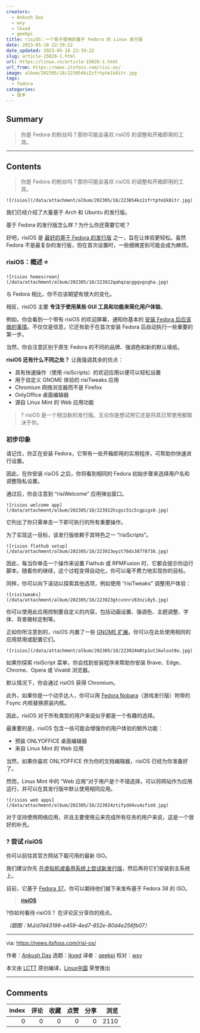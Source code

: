 ```yaml
---
creators:
  - Ankush Das
  - wxy
  - lkxed
  - geekpi
title: risiOS：一个易于使用的基于 Fedora 的 Linux 发行版
date: 2023-05-18 22:39:22
date_updated: 2023-05-18 22:39:22
slug: article-15826-1.html
url: https://linux.cn/article-15826-1.html
url_from: https://news.itsfoss.com/risi-os/
image: album/202305/18/223854kz2zfrtptm1k8itr.jpg
tags:
  - fedora
categories:
  - 技术
---
```


## Summary

> 你是 Fedora 的粉丝吗？那你可能会喜欢 risiOS 的调整和开箱即用的工具。

***

<!-- more -->

## Contents

> 
> 你是 Fedora 的粉丝吗？那你可能会喜欢 risiOS 的调整和开箱即用的工具。
> 
> 
> 

`![risios](/data/attachment/album/202305/18/223854kz2zfrtptm1k8itr.jpg)`

我们已经介绍了大量基于 Arch 和 Ubuntu 的发行版。

基于 Fedora 的发行版怎么样？为什么你还需要它呢？

好吧，risiOS 是 [最好的基于 Fedora 的发行版](https://itsfoss.com/best-fedora-linux-distributions/?ref=news.itsfoss.com) 之一，旨在让体验更轻松。虽然 Fedora 不是最复杂的发行版，但在首次设置时，一些细微差别可能会成为麻烦。

### risiOS：概述 ⭐

`![risios homescreen](/data/attachment/album/202305/18/223922qahqzqcggqvgsgha.jpg)`

与 Fedora 相比，你不应该期望有很大的变化。

相反，risiOS 主要 **专注于使用某些 GUI 工具和功能来简化用户体验**。

例如，你会看到一个带有 risiOS 的欢迎屏幕，通知你基本的 [安装 Fedora 后应该做的事情](https://itsfoss.com/things-to-do-after-installing-fedora/?ref=news.itsfoss.com)。不仅仅是信息，它还有助于在首次安装 Fedora 后自动执行一些重要的第一步。

当然，你会注意区别于原生 Fedora 的不同的品牌、强调色和新的默认墙纸。

**risiOS 还有什么不同之处？** 让我强调其余的优点：

* 具有快速操作（使用 risiScripts）的欢迎应用以便可以轻松设置
* 用于自定义 GNOME 体验的 risiTweaks 应用
* Chromium 网络浏览器而不是 Firefox
* OnlyOffice 桌面编辑器
* 源自 Linux Mint 的 Web 应用功能

> 
> ? risiOS 是一个相当新的发行版。无论你是想试用它还是将其日常使用都取决于你。
> 
> 
> 

### 初步印象

请记住，你正在安装 Fedora，它带有一些开箱即用的实用程序，可帮助你快速进行设置。

因此，在你安装 risiOS 之后，你将看到相同的 Fedora 初始步骤来选择用户名和调整隐私设置。

通过后，你会注意到 “risiWelcome” 应用弹出窗口。

`![risios welcome app](/data/attachment/album/202305/18/223922higsc51c5cgpigs0.jpg)`

它列出了你只需单击一下即可执行的所有重要操作。

为了实现这一目标，该发行版依赖于其特色之一 “risiScripts”。

`![risios flathub setup](/data/attachment/album/202305/18/223923wyzt76ds38778738.jpg)`

因此，每当你单击一个操作来设置 Flathub 或 RPMFusion 时，它都会提示你运行脚本。随着你的继续，这个过程变得自动化，你可以毫不费力地实现你的目标。

同样，你可以向下滚动以探索其他选项，例如使用 “risiTweaks” 调整用户体验：

`![risitweaks](/data/attachment/album/202305/18/223923gtcvnnrz83nzi8y5.jpg)`

你可以使用此应用控制要自定义的内容，包括动画设置、强调色、主题调整、字体、背景徽标定制等。

正如你所注意到的，risiOS 内置了一些 [GNOME 扩展](https://itsfoss.com/best-gnome-extensions/?ref=news.itsfoss.com)。你可以在此处使用相同的应用禁用或配置它们。

`![risios](/data/attachment/album/202305/18/223924m8tp1ut1kwlout8o.jpg)`

如果你探索 risiScript 菜单，你会找到安装程序来帮助你安装 Brave、Edge、Chrome、Opera 或 Vivaldi 浏览器。

默认情况下，你会通过 risiOS 获得 Chromium。

此外，如果你是一个动手达人，你可以用 [Fedora Nobara](https://nobaraproject.org/?ref=news.itsfoss.com)（游戏发行版）附带的 Fsync 内核替换原装内核。

因此，risiOS 对于所有类型的用户来说似乎都是一个有趣的选择。

最重要的是，risiOS 包含一些可能会增强你的用户体验的额外功能：

* 预装 ONLYOFFICE 桌面编辑器
* 来自 Linux Mint 的 Web 应用

当然，如果你喜欢 ONLYOFFICE 作为你的文档编辑器，risiOS 已经为你准备好了。

然而，Linux Mint 中的 “Web 应用”对于用户是个不错选择，可以将网站作为应用运行，并可以在其发行版中默认使用相同应用。

`![risios web apps](/data/attachment/album/202305/18/223924ztifydd4vu4zfidd.jpg)`

对于坚持使用网络应用，并且主要使用云来完成所有任务的用户来说，这是一个很好的补充。

### ? 尝试 risiOS

你可以前往其官方网站下载可用的最新 ISO。

我们建议你先 [在虚拟机或备用系统上尝试新发行版](https://itsfoss.com/why-linux-virtual-machine/?ref=news.itsfoss.com)，然后再将它们安装到主系统上。

目前，它基于 [Fedora 37](https://news.itsfoss.com/fedora-37-features/)。你可以期待他们接下来发布基于 Fedora 38 的 ISO。

> 
> **[risiOS](https://risi.io/?ref=news.itsfoss.com)**
> 
> 
> 

?你如何看待 risiOS？ 在评论区分享你的观点。

*（题图：MJ/d7d43199-e459-4ed7-852e-80d4e256fb07）*

---

via: <https://news.itsfoss.com/risi-os/>

作者：[Ankush Das](https://news.itsfoss.com/author/ankush/) 选题：[lkxed](https://github.com/lkxed/) 译者：[geekpi](https://github.com/geekpi) 校对：[wxy](https://github.com/wxy)

本文由 [LCTT](https://github.com/LCTT/TranslateProject) 原创编译，[Linux中国](https://linux.cn/) 荣誉推出

***

## Comments


|   index |   评论 |   收藏 |   点赞 |   分享 |   浏览 |
|--------:|-------:|-------:|-------:|-------:|-------:|
|       0 |      0 |      0 |      0 |      0 |   2110 |
